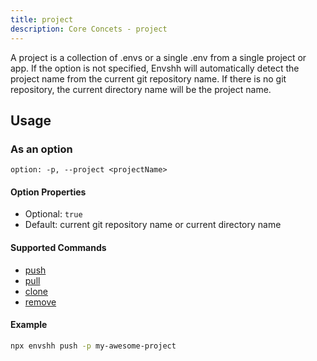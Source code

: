 ```yaml
---
title: project
description: Core Concets - project
---
```


A project is a collection of .envs or a single .env from a single project or app. If the option is not specified, Envshh will automatically detect the project name from the current git repository name. If there is no git repository, the current directory name will be the project name.

## Usage

### As an option

`option: -p, --project <projectName>`

#### Option Properties

- Optional: `true`
- Default: current git repository name or current directory name

#### Supported Commands

- [push](/envshh/commands/01-push)
- [pull](/envshh/commands/02-pull)
- [clone](/envshh/commands/05-clone)
- [remove](/envshh/commands/06-remove)

#### Example

```sh
npx envshh push -p my-awesome-project
```
